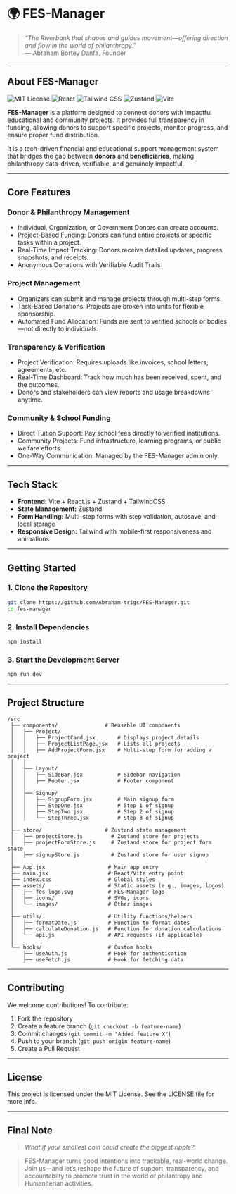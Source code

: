 # 🌍 FES-Manager

> _“The Riverbank that shapes and guides movement—offering direction and flow in the world of philanthropy.”_  
> — Abraham Bortey Danfa, Founder

---

## About FES-Manager

![MIT License](https://img.shields.io/badge/License-MIT-green.svg)
![React](https://img.shields.io/badge/Frontend-React-61DAFB.svg?logo=react)
![Tailwind CSS](https://img.shields.io/badge/Styled%20With-TailwindCSS-38B2AC.svg?logo=tailwindcss)
![Zustand](https://img.shields.io/badge/State-Zustand-4B3263?logo=Zustand)
![Vite](https://img.shields.io/badge/Bundler-Vite-646CFF?logo=vite)

**FES-Manager** is a platform designed to connect donors with impactful educational and community projects. It provides full transparency in funding, allowing donors to support specific projects, monitor progress, and ensure proper fund distribution.

It is a tech-driven financial and educational support management system that bridges the gap between **donors** and **beneficiaries**, making philanthropy data-driven, verifiable, and genuinely impactful.

---

## Core Features

### Donor & Philanthropy Management

- Individual, Organization, or Government Donors can create accounts.
- Project-Based Funding: Donors can fund entire projects or specific tasks within a project.
- Real-Time Impact Tracking: Donors receive detailed updates, progress snapshots, and receipts.
- Anonymous Donations with Verifiable Audit Trails

### Project Management

- Organizers can submit and manage projects through multi-step forms.
- Task-Based Donations: Projects are broken into units for flexible sponsorship.
- Automated Fund Allocation: Funds are sent to verified schools or bodies—not directly to individuals.

### Transparency & Verification

- Project Verification: Requires uploads like invoices, school letters, agreements, etc.
- Real-Time Dashboard: Track how much has been received, spent, and the outcomes.
- Donors and stakeholders can view reports and usage breakdowns anytime.

### Community & School Funding

- Direct Tuition Support: Pay school fees directly to verified institutions.
- Community Projects: Fund infrastructure, learning programs, or public welfare efforts.
- One-Way Communication: Managed by the FES-Manager admin only.

---

## Tech Stack

- **Frontend:** Vite + React.js + Zustand + TailwindCSS
- **State Management:** Zustand
- **Form Handling:** Multi-step forms with step validation, autosave, and local storage
- **Responsive Design:** Tailwind with mobile-first responsiveness and animations

---

## Getting Started

### 1. Clone the Repository

```bash
git clone https://github.com/Abraham-trigs/FES-Manager.git
cd fes-manager
```

### 2. Install Dependencies

```bash
npm install
```

### 3. Start the Development Server

```bash
npm run dev
```

---

## Project Structure

```
/src
 ├── components/               # Reusable UI components
 │   ├── Project/
 │   │   ├── ProjectCard.jsx       # Displays project details
 │   │   ├── ProjectListPage.jsx   # Lists all projects
 │   │   ├── AddProjectForm.jsx    # Multi-step form for adding a project
 │   │
 │   ├── Layout/
 │   │   ├── SideBar.jsx           # Sidebar navigation
 │   │   ├── Footer.jsx            # Footer component
 │   │
 │   ├── Signup/
 │   │   ├── SignupForm.jsx        # Main signup form
 │   │   ├── StepOne.jsx           # Step 1 of signup
 │   │   ├── StepTwo.jsx           # Step 2 of signup
 │   │   └── StepThree.jsx         # Step 3 of signup
 │
 ├── store/                    # Zustand state management
 │   ├── projectStore.js         # Zustand store for projects
 │   ├── projectFormStore.js     # Zustand store for project form state
 │   ├── signupStore.js          # Zustand store for user signup
 │
 ├── App.jsx                    # Main app entry
 ├── main.jsx                   # React/Vite entry point
 ├── index.css                  # Global styles
 ├── assets/                    # Static assets (e.g., images, logos)
 │   ├── fes-logo.svg           # FES-Manager logo
 │   ├── icons/                 # SVGs, icons
 │   └── images/                # Other images
 │
 ├── utils/                     # Utility functions/helpers
 │   ├── formatDate.js          # Function to format dates
 │   ├── calculateDonation.js   # Function for donation calculations
 │   └── api.js                 # API requests (if applicable)
 │
 └── hooks/                     # Custom hooks
     ├── useAuth.js             # Hook for authentication
     ├── useFetch.js            # Hook for fetching data
```

---

## Contributing

We welcome contributions! To contribute:

1. Fork the repository
2. Create a feature branch (`git checkout -b feature-name`)
3. Commit changes (`git commit -m "Added feature X"`)
4. Push to your branch (`git push origin feature-name`)
5. Create a Pull Request

---

## License

This project is licensed under the MIT License. See the LICENSE file for more info.

---

## Final Note

> _What if your smallest coin could create the biggest ripple?_

> FES-Manager turns good intentions into trackable, real-world change. Join us—and let’s reshape the future of support, transparency, and accountabilty to promote trust in the world of philantropy and Humaniterian activities.
